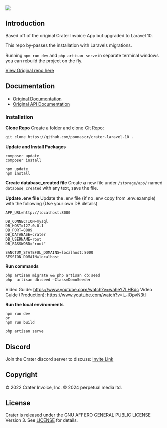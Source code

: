 <img src="https://res.cloudinary.com/bytefury/image/upload/v1574149856/Crater/craterframe.png">

## Introduction

Based off of the original Crater Invoice App but upgraded to Laravel 10.

This repo by-passes the installation with Laravels migrations.

Running `npm run dev` and `php artisan serve` in separate terminal windows you can rebuild the project on the fly.

[View Original repo here](https://github.com/crater-invoice/crater)

## Documentation

- [Original Documentation](https://docs.craterapp.com/)
- [Original API Documentation](https://api-docs.craterapp.com)

### Installation

**Clone Repo**
Create a folder and clone Git Repo:
```
git clone https://github.com/poonasor/crater-laravel-10 .
```

**Update and Install Packages**
```
composer update
composer install
```
```
npm update
npm install
```
**Create database_created file**
Create a new file under `/storage/app/` named `database_created` with any text, save the file.

**Update .env file**
Update the .env file (if no .env copy from .env.example) with the following
(Use your own DB details)
```
APP_URL=http://localhost:8000

DB_CONNECTION=mysql
DB_HOST=127.0.0.1
DB_PORT=8889
DB_DATABASE=crater
DB_USERNAME=root
DB_PASSWORD="root"

SANCTUM_STATEFUL_DOMAINS=localhost:8000
SESSION_DOMAIN=localhost
```

**Run commands**
```
php artisan migrate && php artisan db:seed
php  artisan db:seed —Class=DemoSeeder
```
Video Guide: https://www.youtube.com/watch?v=waheY7LHBdc
Video Guide (Production): https://www.youtube.com/watch?v=i_-iOpvN3tI

**Run the local environments**
```
npm run dev
or
npm run build

php artisan serve
```

## Discord

Join the Crater discord server to discuss:
[Invite Link](https://discord.gg/nyTstm6)

## Copyright

© 2022 Crater Invoice, Inc.
© 2024 perpetual media ltd.

## License

Crater is released under the GNU AFFERO GENERAL PUBLIC LICENSE Version 3.
See [LICENSE](LICENSE) for details.
